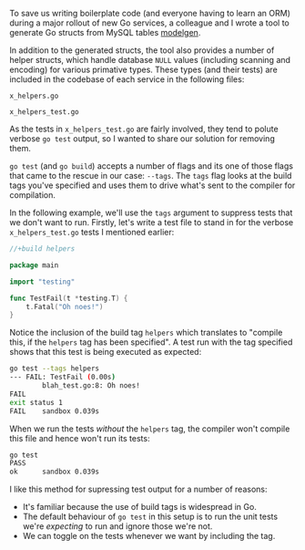 To save us writing boilerplate code (and everyone having to learn an ORM) during a major rollout of new Go services, a colleague and I wrote a tool to generate Go structs from MySQL tables [modelgen](https://github.com/LUSHDigital/modelgen).

In addition to the generated structs, the tool also provides a number of helper structs, which handle database `NULL` values (including scanning and encoding) for various primative types.  These types (and their tests) are included in the codebase of each service in the following files:

`x_helpers.go`

`x_helpers_test.go`

As the tests in `x_helpers_test.go` are fairly involved, they tend to polute verbose `go test` output, so I wanted to share our solution for removing them.

`go test` (and `go build`) accepts a number of flags and its one of those flags that came to the rescue in our case:  `--tags`.  The `tags` flag looks at the build tags you've specified and uses them to drive what's sent to the compiler for compilation.

In the following example, we'll use the `tags` argument to suppress tests that we don't want to run.  Firstly, let's write a test file to stand in for the verbose `x_helpers_test.go` tests I mentioned earlier:

```go
//+build helpers

package main

import "testing"

func TestFail(t *testing.T) {
	t.Fatal("Oh noes!")
}
```

Notice the inclusion of the build tag `helpers` which translates to "compile this, if the `helpers` tag has been specified".  A test run with the tag specified shows that this test is being executed as expected:

```bash
go test --tags helpers
--- FAIL: TestFail (0.00s)
        blah_test.go:8: Oh noes!
FAIL
exit status 1
FAIL    sandbox 0.039s
```

When we run the tests *without* the `helpers` tag, the compiler won't compile this file and hence won't run its tests:

```bash
go test
PASS
ok      sandbox 0.039s
```

I like this method for supressing test output for a number of reasons:

- It's familiar because the use of build tags is widespread in Go.
- The default behaviour of `go test` in this setup is to run the unit tests we're *expecting* to run and ignore those we're not.
- We can toggle on the tests whenever we want by including the tag.